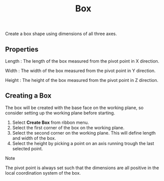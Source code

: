 ﻿---
uid: 5da4906e-c86b-4f91-8b30-f5163e152d0e
title: Box
---
Create a box shape using dimensions of all three axes.

## Properties

Length
:   The length of the box measured from the pivot point in X direction.

Width
:   The width of the box measured from the pivot point in Y direction.

Height
:   The height of the box measured from the pivot point in Z direction.

## Creating a Box

The box will be created with the base face on the working plane, so consider setting up the working plane before starting.

1. Select **Create Box** from ribbon menu.
2. Select the first corner of the box on the working plane.
3. Select the second corner on the working plane. This will define length and width of the box.
4. Select the height by picking a point on an axis running trough the last selected point.
    		
> [!NOTE]
>  The pivot point is always set such that the dimensions are all positive in the local coordination system of the box.

